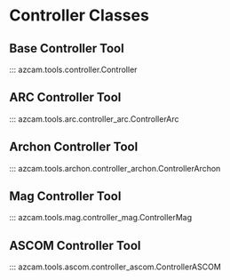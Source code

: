 
# Controller Classes

## Base Controller Tool
::: azcam.tools.controller.Controller

## ARC Controller Tool
::: azcam.tools.arc.controller_arc.ControllerArc

## Archon Controller Tool
::: azcam.tools.archon.controller_archon.ControllerArchon

## Mag Controller Tool
::: azcam.tools.mag.controller_mag.ControllerMag

## ASCOM Controller Tool
::: azcam.tools.ascom.controller_ascom.ControllerASCOM
